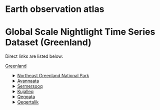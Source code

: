 # Earth observation atlas
 # Global Scale Nightlight Time Series Dataset (Greenland)
Direct links are listed below:

<a href="https://eoatlas-nightlight.s3.amazonaws.com/eoatlas-monthly-nightlight-00072.csv">Greenland</a>
<ul>
<details>
<summary><a href="https://eoatlas-nightlight.s3.amazonaws.com/eoatlas-monthly-nightlight-01297.csv">Northeast Greenland National Park</a></summary>
<ul>
<ol>
</ul>
</ol>
</details>
<details>
<summary><a href="https://eoatlas-nightlight.s3.amazonaws.com/eoatlas-monthly-nightlight-01298.csv">Avannaata</a></summary>
<ul>
<ol>
</ul>
</ol>
</details>
<details>
<summary><a href="https://eoatlas-nightlight.s3.amazonaws.com/eoatlas-monthly-nightlight-01299.csv">Sermersooq</a></summary>
<ul>
<ol>
</ul>
</ol>
</details>
<details>
<summary><a href="https://eoatlas-nightlight.s3.amazonaws.com/eoatlas-monthly-nightlight-01300.csv">Kujalleq</a></summary>
<ul>
<ol>
</ul>
</ol>
</details>
<details>
<summary><a href="https://eoatlas-nightlight.s3.amazonaws.com/eoatlas-monthly-nightlight-01301.csv">Qeqqata</a></summary>
<ul>
<ol>
</ul>
</ol>
</details>
<details>
<summary><a href="https://eoatlas-nightlight.s3.amazonaws.com/eoatlas-monthly-nightlight-01302.csv">Qeqertalik</a></summary>
<ul>
<ol>
</ul>
</ol>
</details>
